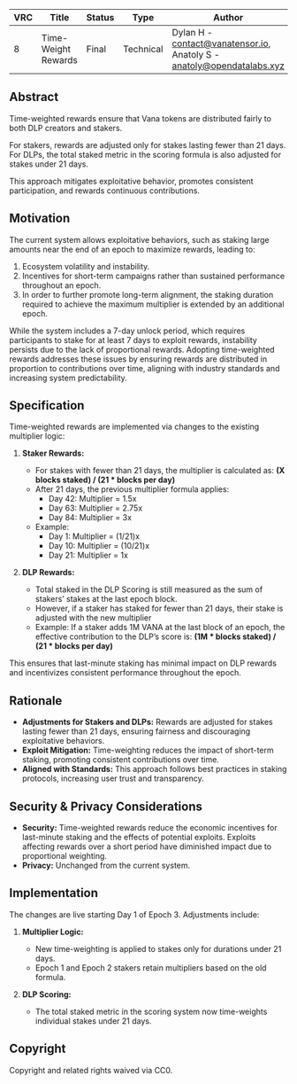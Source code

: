 | VRC | Title | Status | Type | Author | Created |
|-----|--------|--------|------|---------|----------|
| 8 | Time-Weight Rewards | Final | Technical  | Dylan H - contact@vanatensor.io, Anatoly S - anatoly@opendatalabs.xyz | 2025-01-17 |

## Abstract

Time-weighted rewards ensure that Vana tokens are distributed fairly to both DLP creators and stakers. 

For stakers, rewards are adjusted only for stakes lasting fewer than 21 days. For DLPs, the total staked metric in the scoring formula is also adjusted for stakes under 21 days. 

This approach mitigates exploitative behavior, promotes consistent participation, and rewards continuous contributions.

## Motivation

The current system allows exploitative behaviors, such as staking large amounts near the end of an epoch to maximize rewards, leading to:

1. Ecosystem volatility and instability.
2. Incentives for short-term campaigns rather than sustained performance throughout an epoch.
3. In order to further promote long-term alignment, the staking duration required to achieve the maximum multiplier is extended by an additional epoch.

While the system includes a 7-day unlock period, which requires participants to stake for at least 7 days to exploit rewards, instability persists due to the lack of proportional rewards. Adopting time-weighted rewards addresses these issues by ensuring rewards are distributed in proportion to contributions over time, aligning with industry standards and increasing system predictability.

## Specification

Time-weighted rewards are implemented via changes to the existing multiplier logic:

1. **Staker Rewards:**
    - For stakes with fewer than 21 days, the multiplier is calculated as:
      **(X blocks staked) / (21 * blocks per day)**
    - After 21 days, the previous multiplier formula applies:
      - Day 42: Multiplier = 1.5x
      - Day 63: Multiplier = 2.75x
      - Day 84: Multiplier = 3x
    - Example:
      - Day 1: Multiplier = (1/21)x
      - Day 10: Multiplier = (10/21)x
      - Day 21: Multiplier = 1x 

2. **DLP Rewards:**
    - Total staked in the DLP Scoring is still measured as the sum of stakers’ stakes at the last epoch block.
    - However, if a staker has staked for fewer than 21 days, their stake is adjusted with the new multiplier
    - Example:
      If a staker adds 1M VANA at the last block of an epoch, the effective contribution to the DLP’s score is: **(1M * blocks staked) / (21 * blocks per day)**

This ensures that last-minute staking has minimal impact on DLP rewards and incentivizes consistent performance throughout the epoch.

## Rationale

- **Adjustments for Stakers and DLPs:** Rewards are adjusted for stakes lasting fewer than 21 days, ensuring fairness and discouraging exploitative behaviors.
- **Exploit Mitigation:** Time-weighting reduces the impact of short-term staking, promoting consistent contributions over time.
- **Aligned with Standards:** This approach follows best practices in staking protocols, increasing user trust and transparency.

## Security & Privacy Considerations

- **Security:** Time-weighted rewards reduce the economic incentives for last-minute staking and the effects of potential exploits. Exploits affecting rewards over a short period have diminished impact due to proportional weighting.
- **Privacy:** Unchanged from the current system.

## Implementation

The changes are live starting Day 1 of Epoch 3. Adjustments include:

1. **Multiplier Logic:**
    - New time-weighting is applied to stakes only for durations under 21 days.
    - Epoch 1 and Epoch 2 stakers retain multipliers based on the old formula.

2. **DLP Scoring:**
    - The total staked metric in the scoring system now time-weights individual stakes under 21 days.

## Copyright

Copyright and related rights waived via CC0.
